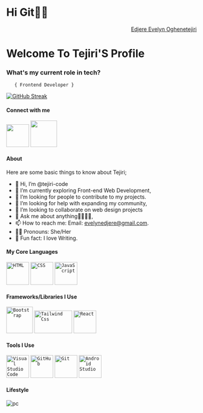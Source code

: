 
<!---
tejiri-code/tejiri-code is a ✨ special ✨ repository because its `README.md` (this file) appears on your GitHub profile.
You can click the Preview link to take a look at your changes.
--->
<h1>Hi Git👋🏾</h1>
<div align="right" class="badge-base LI-profile-badge" data-locale="en_US" data-size="medium" data-theme="dark" data-type="VERTICAL" data-vanity="fuad-ajibola-5a0034166" data-version="v1"><a class="badge-base__link LI-simple-link" href="https://www.linkedin.com/in/edjere-evelyn-oghenetejiri-5267a9250/"> Edjere Evelyn Oghenetejiri</a></div>
    
<h1>Welcome To Tejiri'S Profile</h1>



###   **What's my current role in tech?** </h2>
       { Frontend Developer } 
<a href="https://git.io/streak-stats"><img src="https://streak-stats.demolab.com?user=Tejiri-code" alt="GitHub Streak" /></a>
#### Connect with me 
<code><a href="https://www.linkedin.com/in/edjere-evelyn-oghenetejiri-5267a9250/"><img src="https://th.bing.com/th/id/OIP.Ff1a2zx1DnGg5rppyqq-XwHaHa?w=201&h=201&c=7&r=0&o=5&pid=1.7" width="60" /></a></code>
<code><a href="https://www.instagram.com/tejiiri/"><img src="https://th.bing.com/th/id/OIP.tHP8rVlfCbCv4ScNkBasjAHaHa?w=179&h=180&c=7&r=0&o=5&pid=1.7" width="70" /></a></code>



#### About
Here are some basic things to know about Tejiri;

- 👋 Hi, I’m @tejiri-code
- 🌱 I’m currently exploring Front-end Web Development,
- 👥 I’m looking for people to contribute to my projects.
- 🤔 I’m looking for help with expanding my community,
- 💞️ I’m looking to collaborate on web design projects
- 💬 Ask me about anything🫱🏾‍🫲🏽,
- 📫 How to reach me: Email: evelynedjere@gmail.com.
- 👩🏽 Pronouns: She/Her
- 📝 Fun fact: I love Writing.

#### My Core Languages
<code><img src="https://th.bing.com/th/id/OIP.o-wNqCyhGc3XpFMfCCFpigHaEK?w=284&h=180&c=7&r=0&o=5&pid=1.7" width="60" title="HTML" /></code>
<code><img src="https://th.bing.com/th/id/OIP.ROhIEobjjPmlblmTMkTacQHaFj?w=239&h=180&c=7&r=0&o=5&pid=1.7" width="60" title="CSS" /></code>
<code><img src="https://th.bing.com/th/id/OIP.BgEDA3XInJbZBucq4jAe7AHaEo?w=277&h=180&c=7&r=0&o=5&pid=1.7" width="60" title="JavaScript" /></code>


#### Frameworks/Libraries I Use
<code><img src="https://th.bing.com/th/id/OIP.c4RBIyTHaeRH08T4bp_waAHaGO?w=196&h=180&c=7&r=0&o=5&pid=1.7" width="70" title="Bootstrap" /></code>
<code><img src="https://miro.medium.com/v2/resize:fit:1400/1*_6ooq0R60ba3UT5c-QVemA.png" width="100" height="60" title="Tailwind Css" /></code>
<code><img src="https://upload.wikimedia.org/wikipedia/commons/thumb/3/30/React_Logo_SVG.svg/1200px-React_Logo_SVG.svg.png" width="60" title="React" /></code>

#### Tools I Use
<code><img src="https://th.bing.com/th/id/OIP.LMiTJhzuaVrgQUr0ZLZ4BAHaEc?w=258&h=180&c=7&r=0&o=5&pid=1.7" width="60" title="Visual Studio Code" /></code>
<code><img src="https://th.bing.com/th/id/OIP.sV7tva-728oySeOUL0-vOwHaHa?w=152&h=180&c=7&r=0&o=5&pid=1.7" width="60" title="GitHub" /></code>
<code><img src="https://th.bing.com/th/id/OIP.BwOfTMOToxuca7bIcJCoKgHaFj?w=219&h=180&c=7&r=0&o=5&pid=1.7" width="60" title="Git" /></code>
<code><img src="https://logonoid.com/images/android-studio-logo.png" width="60" title="Android Studio" /></code>
     
#### Lifestyle
![pc](https://user-images.githubusercontent.com/105937740/186015907-bd8b7db8-f875-454b-bf1a-36177129aa42.gif)

